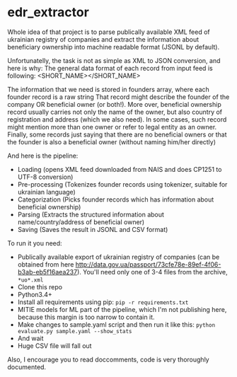 # edr_extractor

Whole idea of that project is to parse publically available XML feed of ukrainian
registry of companies and extract the information about beneficiary ownership into
machine readable format (JSONL by default).

Unfortunatelly, the task is not as simple as XML to JSON conversion, and here is why:
The general data format of each record from input feed is following:
<RECORD>
    <NAME></NAME>
    <SHORT_NAME></SHORT_NAME>
    <EDRPOU></EDRPOU>
    <ADDRESS></ADDRESS>
    <BOSS></BOSS>
    <KVED></KVED>
    <STAN></STAN>
    <FOUNDERS>
        <FOUNDER></FOUNDER>
        <FOUNDER></FOUNDER>
        <FOUNDER></FOUNDER>
    </FOUNDERS>
</RECORD>

The information that we need is stored in founders array, where each founder record is a raw string
That record might describe the founder of the company OR beneficial owner (or both!). More over,
beneficial ownership record usually carries not only the name of the owner, but also country of registration
and address (which we also need). In some cases, such record might mention more than one owner or refer to
legal entity as an owner. Finally, some records just saying that there are no beneficial owners or that the founder
is also a beneficial owner (without naming him/her directly)

And here is the pipeline:
*   Loading (opens XML feed downloaded from NAIS and does CP1251 to UTF-8 conversion)
*   Pre-processing (Tokenizes founder records using tokenizer, suitable for ukrainian language)
*   Categorization (Picks founder records which has information about beneficial ownership)
*   Parsing (Extracts the structured information about name/country/address of beneficial owner)
*   Saving (Saves the result in JSONL and CSV format)


To run it you need:
* Publically available export of ukrainian registry of companies (can be obtained from here http://data.gov.ua/passport/73cfe78e-89ef-4f06-b3ab-eb5f16aea237). You'll need only one of 3-4 files from the archive, `*uo*.xml`
* Clone this repo
* Python3.4+
* Install all requirements using pip: `pip -r requirements.txt`
* MITIE models for ML part of the pipeline, which I'm not publishing here, because this margin is too narrow to contain it.
* Make changes to sample.yaml script and then run it like this: `python evaluate.py sample.yaml --show_stats`
* And wait
* Huge CSV file will fall out

Also, I encourage you to read doccomments, code is very thoroughly documented.
